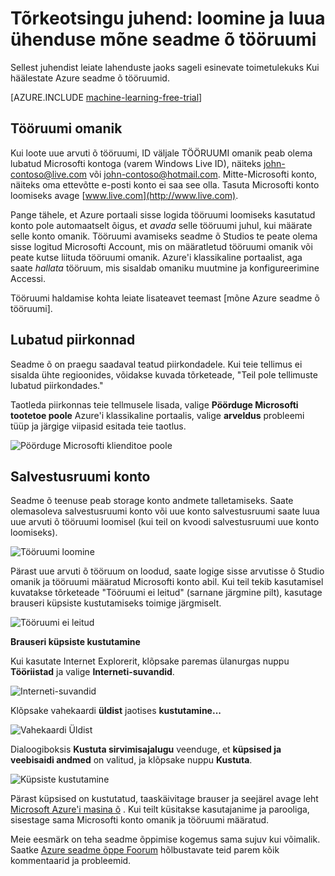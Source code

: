 <properties
    pageTitle="Tõrkeotsing: Loomine ja luua ühenduse arvuti õ tööruumi | Microsoft Azure'i"
    description="Loomine ja Azure seadme õ tööruumi ühenduse levinumate probleemide lahendustega"
    services="machine-learning"
    documentationCenter=""
    authors="garyericson"
    manager="jhubbard"
    editor="cgronlun"/>

<tags
    ms.service="machine-learning"
    ms.workload="data-services"
    ms.tgt_pltfrm="na"
    ms.devlang="na"
    ms.topic="article"
    ms.date="09/09/2016"
    ms.author="garye"/>


# <a name="troubleshooting-guide-create-and-connect-to-an-machine-learning-workspace"></a>Tõrkeotsingu juhend: loomine ja luua ühenduse mõne seadme õ tööruumi

Sellest juhendist leiate lahenduste jaoks sageli esinevate toimetulekuks Kui häälestate Azure seadme õ tööruumid.

[AZURE.INCLUDE [machine-learning-free-trial](../../includes/machine-learning-free-trial.md)]

## <a name="workspace-owner"></a>Tööruumi omanik

Kui loote uue arvuti õ tööruumi, ID väljale TÖÖRUUMI omanik peab olema lubatud Microsofti kontoga (varem Windows Live ID), näiteks john-contoso@live.com või john-contoso@hotmail.com. Mitte-Microsofti konto, näiteks oma ettevõtte e-posti konto ei saa see olla. Tasuta Microsofti konto loomiseks avage [www.live.com](http://www.live.com).

Pange tähele, et Azure portaali sisse logida tööruumi loomiseks kasutatud konto pole automaatselt õigus, et *avada* selle tööruumi juhul, kui määrate selle konto omanik. Tööruumi avamiseks seadme õ Studios te peate olema sisse logitud Microsofti Account, mis on määratletud tööruumi omanik või peate kutse liituda tööruumi omanik. Azure'i klassikaline portaalist, aga saate *hallata* tööruum, mis sisaldab omaniku muutmine ja konfigureerimine Accessi.

Tööruumi haldamise kohta leiate lisateavet teemast [mõne Azure seadme õ tööruumi].

[Mõne Azure seadme õ tööruumi haldamine]: machine-learning-manage-workspace.md

## <a name="allowed-regions"></a>Lubatud piirkonnad

Seadme õ on praegu saadaval teatud piirkondadele. Kui teie tellimus ei sisalda ühte regioonides, võidakse kuvada tõrketeade, "Teil pole tellimuste lubatud piirkondades."

Taotleda piirkonnas teie tellmusele lisada, valige **Pöörduge Microsofti tootetoe poole** Azure'i klassikaline portaalis, valige **arveldus** probleemi tüüp ja järgige viipasid esitada teie taotlus.

![Pöörduge Microsofti klienditoe poole][screen1]

## <a name="storage-account"></a>Salvestusruumi konto

Seadme õ teenuse peab storage konto andmete talletamiseks. Saate olemasoleva salvestusruumi konto või uue konto salvestusruumi saate luua uue arvuti õ tööruumi loomisel (kui teil on kvoodi salvestusruumi uue konto loomiseks).

<!-- These instructions no longer work, but I'm not sure what to replace them with
To see if you can create a new storage account, in the Classic Portal, go to **Settings** and then click **Usage**.
-->

![Tööruumi loomine][screen2]

Pärast uue arvuti õ tööruum on loodud, saate logige sisse arvutisse õ Studio omanik ja tööruumi määratud Microsofti konto abil. Kui teil tekib kasutamisel kuvatakse tõrketeade "Tööruumi ei leitud" (sarnane järgmine pilt), kasutage brauseri küpsiste kustutamiseks toimige järgmiselt.

![Tööruumi ei leitud][screen3]

**Brauseri küpsiste kustutamine**

Kui kasutate Internet Explorerit, klõpsake paremas ülanurgas nuppu **Tööriistad** ja valige **Interneti-suvandid**.  

![Interneti-suvandid][screen4]

Klõpsake vahekaardi **üldist** jaotises **kustutamine...**

![Vahekaardi Üldist][screen5]

Dialoogiboksis **Kustuta sirvimisajalugu** veenduge, et **küpsised ja veebisaidi andmed** on valitud, ja klõpsake nuppu **Kustuta**.

![Küpsiste kustutamine][screen6]

Pärast küpsised on kustutatud, taaskäivitage brauser ja seejärel avage leht [Microsoft Azure'i masina õ](https://studio.azureml.net) . Kui teilt küsitakse kasutajanime ja parooliga, sisestage sama Microsofti konto omanik ja tööruumi määratud.

Meie eesmärk on teha seadme õppimise kogemus sama sujuv kui võimalik. Saatke [Azure seadme õppe Foorum](http://social.msdn.microsoft.com/Forums/windowsazure/home?forum=MachineLearning) hõlbustavate teid parem kõik kommentaarid ja probleemid.

[screen1]:media/machine-learning-troubleshooting-creating-ml-workspace/screen1.png
[screen2]:media/machine-learning-troubleshooting-creating-ml-workspace/screen2.png
[screen3]:media/machine-learning-troubleshooting-creating-ml-workspace/screen3.png
[screen4]:media/machine-learning-troubleshooting-creating-ml-workspace/screen4.png
[screen5]:media/machine-learning-troubleshooting-creating-ml-workspace/screen5.png
[screen6]:media/machine-learning-troubleshooting-creating-ml-workspace/screen6.png
